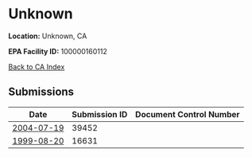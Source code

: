 # Unknown

**Location:** Unknown, CA

**EPA Facility ID:** 100000160112

[Back to CA Index](../../index.md)

## Submissions

| Date | Submission ID | Document Control Number |
|------|--------------|-------------------------|
| [2004-07-19](submissions/39452.md) | 39452 |  |
| [1999-08-20](submissions/16631.md) | 16631 |  |
